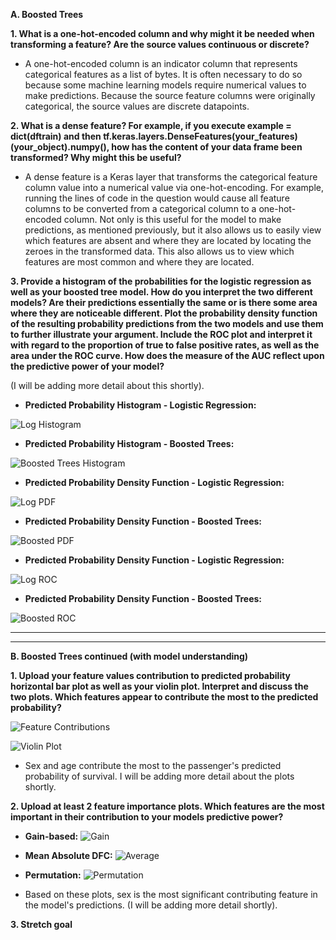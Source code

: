 **A. Boosted Trees**

  **1. What is a one-hot-encoded column and why might it be needed when transforming a feature?  Are the source values continuous or discrete?**
  
*  A one-hot-encoded column is an indicator column that represents categorical features as a list of bytes.  It is often necessary to do so because some machine learning models require numerical values to make predictions.  Because the source feature columns were originally categorical, the source values are discrete datapoints.

  **2. What is a dense feature?  For example, if you execute example = dict(dftrain) and then tf.keras.layers.DenseFeatures(your_features)(your_object).numpy(), how has the content of your data frame been transformed?  Why might this be useful?**
  
*  A dense feature is a Keras layer that transforms the categorical feature column value into a numerical value via one-hot-encoding.  For example, running the lines of code in the question would cause all feature columns to be converted from a categorical column to a one-hot-encoded column.  Not only is this useful for the model to make predictions, as mentioned previously, but it also allows us to easily view which features are absent and where they are located by locating the zeroes in the transformed data.  This also allows us to view which features are most common and where they are located.

  **3. Provide a histogram of the probabilities for the logistic regression as well as your boosted tree model.  How do you interpret the two different models?  Are their predictions essentially the same or is there some area where they are noticeable different.  Plot the probability density function of the resulting probability predictions from the two models and use them to further illustrate your argument.  Include the ROC plot and interpret it with regard to the proportion of true to false positive rates, as well as the area under the ROC curve.  How does the measure of the AUC reflect upon the predictive power of your model?**
  
  (I will be adding more detail about this shortly).

*  **Predicted Probability Histogram - Logistic Regression:**

  ![Log Histogram](linear_predictions.png)

*  **Predicted Probability Histogram - Boosted Trees:**

  ![Boosted Trees Histogram](boosted_predictions.png)


*  **Predicted Probability Density Function - Logistic Regression:**

  ![Log PDF](linear_pdf.png)

*  **Predicted Probability Density Function - Boosted Trees:**

  ![Boosted PDF](boosted_pdf.png)

*  **Predicted Probability Density Function - Logistic Regression:**

  ![Log ROC](linear_ROC.png)

*  **Predicted Probability Density Function - Boosted Trees:**

  ![Boosted ROC](boosted_ROC.png)

---
---

**B. Boosted Trees continued (with model understanding)**

  **1. Upload your feature values contribution to predicted probability horizontal bar plot as well as your violin plot.  Interpret and discuss the two plots.  Which features appear to contribute the most to the predicted probability?**
  
  ![Feature Contributions](featcontributions.png)
  
  ![Violin Plot](violin.png)
  
*  Sex and age contribute the most to the passenger's predicted probability of survival.  I will be adding more detail about the plots shortly.

  **2. Upload at least 2 feature importance plots.  Which features are the most important in their contribution to your models predictive power?**
  
* **Gain-based:**
  ![Gain](gain.png)
  
* **Mean Absolute DFC:**
  ![Average](avg.png)

* **Permutation:**
  ![Permutation](permutation.png)
  
*  Based on these plots, sex is the most significant contributing feature in the model's predictions.  (I will be adding more detail shortly).

  **3. Stretch goal**
